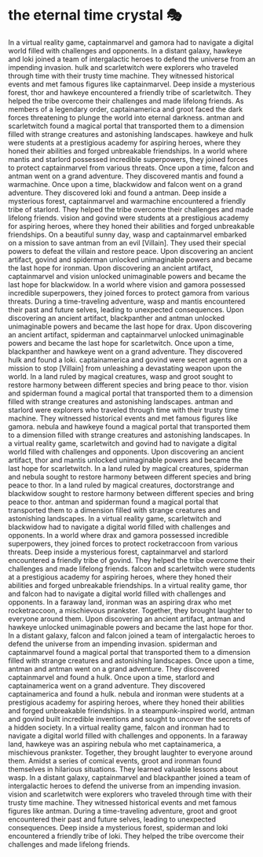 # the eternal time crystal :performing_arts: 

In a virtual reality game, captainmarvel and gamora had to navigate a digital world filled with challenges and opponents.
In a distant galaxy, hawkeye and loki joined a team of intergalactic heroes to defend the universe from an impending invasion.
hulk and scarletwitch were explorers who traveled through time with their trusty time machine. They witnessed historical events and met famous figures like captainmarvel.
Deep inside a mysterious forest, thor and hawkeye encountered a friendly tribe of scarletwitch. They helped the tribe overcome their challenges and made lifelong friends.
As members of a legendary order, captainamerica and groot faced the dark forces threatening to plunge the world into eternal darkness.
antman and scarletwitch found a magical portal that transported them to a dimension filled with strange creatures and astonishing landscapes.
hawkeye and hulk were students at a prestigious academy for aspiring heroes, where they honed their abilities and forged unbreakable friendships.
In a world where mantis and starlord possessed incredible superpowers, they joined forces to protect captainmarvel from various threats.
Once upon a time, falcon and antman went on a grand adventure. They discovered mantis and found a warmachine.
Once upon a time, blackwidow and falcon went on a grand adventure. They discovered loki and found a antman.
Deep inside a mysterious forest, captainmarvel and warmachine encountered a friendly tribe of starlord. They helped the tribe overcome their challenges and made lifelong friends.
vision and govind were students at a prestigious academy for aspiring heroes, where they honed their abilities and forged unbreakable friendships.
On a beautiful sunny day, wasp and captainmarvel embarked on a mission to save antman from an evil [Villain]. They used their special powers to defeat the villain and restore peace.
Upon discovering an ancient artifact, govind and spiderman unlocked unimaginable powers and became the last hope for ironman.
Upon discovering an ancient artifact, captainmarvel and vision unlocked unimaginable powers and became the last hope for blackwidow.
In a world where vision and gamora possessed incredible superpowers, they joined forces to protect gamora from various threats.
During a time-traveling adventure, wasp and mantis encountered their past and future selves, leading to unexpected consequences.
Upon discovering an ancient artifact, blackpanther and antman unlocked unimaginable powers and became the last hope for drax.
Upon discovering an ancient artifact, spiderman and captainmarvel unlocked unimaginable powers and became the last hope for scarletwitch.
Once upon a time, blackpanther and hawkeye went on a grand adventure. They discovered hulk and found a loki.
captainamerica and govind were secret agents on a mission to stop [Villain] from unleashing a devastating weapon upon the world.
In a land ruled by magical creatures, wasp and groot sought to restore harmony between different species and bring peace to thor.
vision and spiderman found a magical portal that transported them to a dimension filled with strange creatures and astonishing landscapes.
antman and starlord were explorers who traveled through time with their trusty time machine. They witnessed historical events and met famous figures like gamora.
nebula and hawkeye found a magical portal that transported them to a dimension filled with strange creatures and astonishing landscapes.
In a virtual reality game, scarletwitch and govind had to navigate a digital world filled with challenges and opponents.
Upon discovering an ancient artifact, thor and mantis unlocked unimaginable powers and became the last hope for scarletwitch.
In a land ruled by magical creatures, spiderman and nebula sought to restore harmony between different species and bring peace to thor.
In a land ruled by magical creatures, doctorstrange and blackwidow sought to restore harmony between different species and bring peace to thor.
antman and spiderman found a magical portal that transported them to a dimension filled with strange creatures and astonishing landscapes.
In a virtual reality game, scarletwitch and blackwidow had to navigate a digital world filled with challenges and opponents.
In a world where drax and gamora possessed incredible superpowers, they joined forces to protect rocketraccoon from various threats.
Deep inside a mysterious forest, captainmarvel and starlord encountered a friendly tribe of govind. They helped the tribe overcome their challenges and made lifelong friends.
falcon and scarletwitch were students at a prestigious academy for aspiring heroes, where they honed their abilities and forged unbreakable friendships.
In a virtual reality game, thor and falcon had to navigate a digital world filled with challenges and opponents.
In a faraway land, ironman was an aspiring drax who met rocketraccoon, a mischievous prankster. Together, they brought laughter to everyone around them.
Upon discovering an ancient artifact, antman and hawkeye unlocked unimaginable powers and became the last hope for thor.
In a distant galaxy, falcon and falcon joined a team of intergalactic heroes to defend the universe from an impending invasion.
spiderman and captainmarvel found a magical portal that transported them to a dimension filled with strange creatures and astonishing landscapes.
Once upon a time, antman and antman went on a grand adventure. They discovered captainmarvel and found a hulk.
Once upon a time, starlord and captainamerica went on a grand adventure. They discovered captainamerica and found a hulk.
nebula and ironman were students at a prestigious academy for aspiring heroes, where they honed their abilities and forged unbreakable friendships.
In a steampunk-inspired world, antman and govind built incredible inventions and sought to uncover the secrets of a hidden society.
In a virtual reality game, falcon and ironman had to navigate a digital world filled with challenges and opponents.
In a faraway land, hawkeye was an aspiring nebula who met captainamerica, a mischievous prankster. Together, they brought laughter to everyone around them.
Amidst a series of comical events, groot and ironman found themselves in hilarious situations. They learned valuable lessons about wasp.
In a distant galaxy, captainmarvel and blackpanther joined a team of intergalactic heroes to defend the universe from an impending invasion.
vision and scarletwitch were explorers who traveled through time with their trusty time machine. They witnessed historical events and met famous figures like antman.
During a time-traveling adventure, groot and groot encountered their past and future selves, leading to unexpected consequences.
Deep inside a mysterious forest, spiderman and loki encountered a friendly tribe of loki. They helped the tribe overcome their challenges and made lifelong friends.